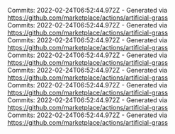 Commits: 2022-02-24T06:52:44.972Z - Generated via https://github.com/marketplace/actions/artificial-grass
<br>
Commits: 2022-02-24T06:52:44.972Z - Generated via https://github.com/marketplace/actions/artificial-grass
<br>
Commits: 2022-02-24T06:52:44.972Z - Generated via https://github.com/marketplace/actions/artificial-grass
<br>
Commits: 2022-02-24T06:52:44.972Z - Generated via https://github.com/marketplace/actions/artificial-grass
<br>
Commits: 2022-02-24T06:52:44.972Z - Generated via https://github.com/marketplace/actions/artificial-grass
<br>
Commits: 2022-02-24T06:52:44.972Z - Generated via https://github.com/marketplace/actions/artificial-grass
<br>
Commits: 2022-02-24T06:52:44.972Z - Generated via https://github.com/marketplace/actions/artificial-grass
<br>
Commits: 2022-02-24T06:52:44.972Z - Generated via https://github.com/marketplace/actions/artificial-grass
<br>
